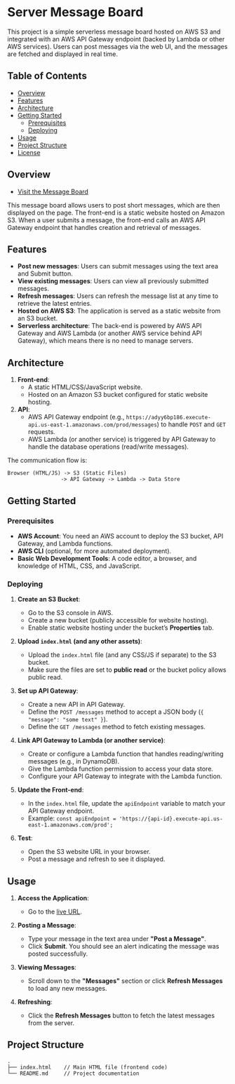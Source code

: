 # Server Message Board

This project is a simple serverless message board hosted on AWS S3 and integrated with an AWS API Gateway endpoint (backed by Lambda or other AWS services). Users can post messages via the web UI, and the messages are fetched and displayed in real time.

## Table of Contents

- [Overview](#overview)
- [Features](#features)
- [Architecture](#architecture)
- [Getting Started](#getting-started)
  - [Prerequisites](#prerequisites)
  - [Deploying](#deploying)
- [Usage](#usage)
- [Project Structure](#project-structure)
- [License](#license)

## Overview

- [Visit the Message Board](http://messageboard-bucket-490r.s3-website-us-east-1.amazonaws.com)

This message board allows users to post short messages, which are then displayed on the page. The front-end is a static website hosted on Amazon S3. When a user submits a message, the front-end calls an AWS API Gateway endpoint that handles creation and retrieval of messages.

## Features

- **Post new messages**: Users can submit messages using the text area and Submit button.
- **View existing messages**: Users can view all previously submitted messages.
- **Refresh messages**: Users can refresh the message list at any time to retrieve the latest entries.
- **Hosted on AWS S3**: The application is served as a static website from an S3 bucket.
- **Serverless architecture**: The back-end is powered by AWS API Gateway and AWS Lambda (or another AWS service behind API Gateway), which means there is no need to manage servers.

## Architecture

1. **Front-end**:
   - A static HTML/CSS/JavaScript website.
   - Hosted on an Amazon S3 bucket configured for static website hosting.
2. **API**:
   - AWS API Gateway endpoint (e.g., `https://adyy6bp186.execute-api.us-east-1.amazonaws.com/prod/messages`) to handle `POST` and `GET` requests.
   - AWS Lambda (or another service) is triggered by API Gateway to handle the database operations (read/write messages).

The communication flow is:
```
Browser (HTML/JS) -> S3 (Static Files)
                 -> API Gateway -> Lambda -> Data Store
```

## Getting Started

### Prerequisites

- **AWS Account**: You need an AWS account to deploy the S3 bucket, API Gateway, and Lambda functions.
- **AWS CLI** (optional, for more automated deployment).
- **Basic Web Development Tools**: A code editor, a browser, and knowledge of HTML, CSS, and JavaScript.

### Deploying

1. **Create an S3 Bucket**:
   - Go to the S3 console in AWS.
   - Create a new bucket (publicly accessible for website hosting).
   - Enable static website hosting under the bucket’s **Properties** tab.

2. **Upload `index.html` (and any other assets)**:
   - Upload the `index.html` file (and any CSS/JS if separate) to the S3 bucket.
   - Make sure the files are set to **public read** or the bucket policy allows public read.

3. **Set up API Gateway**:
   - Create a new API in API Gateway.
   - Define the `POST /messages` method to accept a JSON body (`{ "message": "some text" }`).
   - Define the `GET /messages` method to fetch existing messages.

4. **Link API Gateway to Lambda (or another service)**:
   - Create or configure a Lambda function that handles reading/writing messages (e.g., in DynamoDB).
   - Give the Lambda function permission to access your data store.
   - Configure your API Gateway to integrate with the Lambda function.

5. **Update the Front-end**:
   - In the `index.html` file, update the `apiEndpoint` variable to match your API Gateway endpoint.
   - Example: `const apiEndpoint = 'https://{api-id}.execute-api.us-east-1.amazonaws.com/prod';`

6. **Test**:
   - Open the S3 website URL in your browser.
   - Post a message and refresh to see it displayed.

## Usage

1. **Access the Application**:
   - Go to the [live URL](http://messageboard-bucket-490r.s3-website-us-east-1.amazonaws.com).

2. **Posting a Message**:
   - Type your message in the text area under **"Post a Message"**.
   - Click **Submit**. You should see an alert indicating the message was posted successfully.

3. **Viewing Messages**:
   - Scroll down to the **"Messages"** section or click **Refresh Messages** to load any new messages.

4. **Refreshing**:
   - Click the **Refresh Messages** button to fetch the latest messages from the server.

## Project Structure

```
.
├── index.html    // Main HTML file (frontend code)
└── README.md     // Project documentation
```
